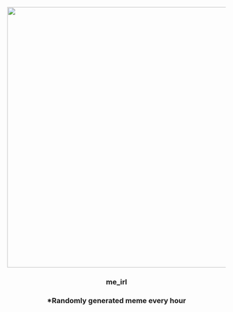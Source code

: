 <p align="center">
        <img src="https://i.redd.it/8qu4gp8yeiv81.jpg" width="600" height="600">
        </p>
        <h3 align="center">me_irl</h3>
        <h3 align="center">*Randomly generated meme every hour</h3>
    
